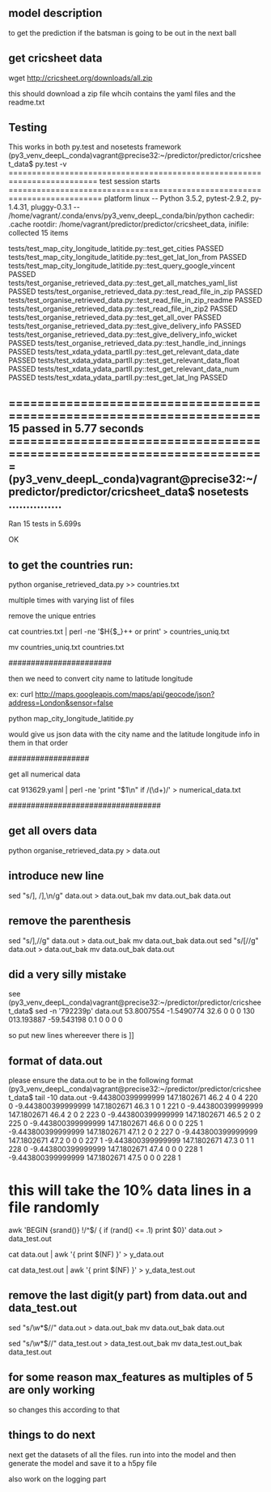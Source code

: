 ## model description
to get the prediction if the batsman is going to be out in the next ball

## get cricsheet data
wget http://cricsheet.org/downloads/all.zip

this should download a zip file whcih contains the yaml files and the readme.txt

## Testing

This works in both py.test and nosetests framework
(py3_venv_deepL_conda)vagrant@precise32:~/predictor/predictor/cricsheet_data$ py.test -v
========================================================================= test session starts ==========================================================================
platform linux -- Python 3.5.2, pytest-2.9.2, py-1.4.31, pluggy-0.3.1 -- /home/vagrant/.conda/envs/py3_venv_deepL_conda/bin/python
cachedir: .cache
rootdir: /home/vagrant/predictor/predictor/cricsheet_data, inifile:
collected 15 items

tests/test_map_city_longitude_latitide.py::test_get_cities PASSED
tests/test_map_city_longitude_latitide.py::test_get_lat_lon_from PASSED
tests/test_map_city_longitude_latitide.py::test_query_google_vincent PASSED
tests/test_organise_retrieved_data.py::test_get_all_matches_yaml_list PASSED
tests/test_organise_retrieved_data.py::test_read_file_in_zip PASSED
tests/test_organise_retrieved_data.py::test_read_file_in_zip_readme PASSED
tests/test_organise_retrieved_data.py::test_read_file_in_zip2 PASSED
tests/test_organise_retrieved_data.py::test_get_all_over PASSED
tests/test_organise_retrieved_data.py::test_give_delivery_info PASSED
tests/test_organise_retrieved_data.py::test_give_delivery_info_wicket PASSED
tests/test_organise_retrieved_data.py::test_handle_ind_innings PASSED
tests/test_xdata_ydata_partII.py::test_get_relevant_data_date PASSED
tests/test_xdata_ydata_partII.py::test_get_relevant_data_float PASSED
tests/test_xdata_ydata_partII.py::test_get_relevant_data_num PASSED
tests/test_xdata_ydata_partII.py::test_get_lat_lng PASSED

====================================================================== 15 passed in 5.77 seconds =======================================================================
(py3_venv_deepL_conda)vagrant@precise32:~/predictor/predictor/cricsheet_data$ nosetests
...............
----------------------------------------------------------------------
Ran 15 tests in 5.699s

OK


## to get the countries run:

python organise_retrieved_data.py >> countries.txt

multiple times with varying list of files

remove the unique entries

cat countries.txt | perl -ne '$H{$_}++ or print' > countries_uniq.txt

mv countries_uniq.txt countries.txt

#######################

then we need to convert city name to latitude longitude

ex: curl http://maps.googleapis.com/maps/api/geocode/json?address=London&sensor=false

python map_city_longitude_latitide.py

would give us json data with the city name and the latitude longitude info in them in that order

##################

get all numerical data


cat 913629.yaml | perl -ne 'print "$1\n" if /(\d+)/' > numerical_data.txt 

##################################

## get all overs data

python organise_retrieved_data.py > data.out

## introduce new line

sed "s/], /],\n/g" data.out > data.out_bak
mv data.out_bak data.out

## remove the parenthesis

sed "s/\],//g" data.out > data.out_bak
mv data.out_bak data.out
sed "s/\[//g" data.out > data.out_bak
mv data.out_bak data.out

## did a very silly mistake
see
(py3_venv_deepL_conda)vagrant@precise32:~/predictor/predictor/cricsheet_data$ sed -n '792239p' data.out
53.8007554 -1.5490774 32.6 0 0 0 130 013.193887 -59.543198 0.1 0 0 0 0

so put new lines whereever there is ]]

## format of data.out
please ensure the data.out to be in the following format
(py3_venv_deepL_conda)vagrant@precise32:~/predictor/predictor/cricsheet_data$ tail -10 data.out
-9.443800399999999 147.1802671 46.2 4 0 4 220 0
-9.443800399999999 147.1802671 46.3 1 0 1 221 0
-9.443800399999999 147.1802671 46.4 2 0 2 223 0
-9.443800399999999 147.1802671 46.5 2 0 2 225 0
-9.443800399999999 147.1802671 46.6 0 0 0 225 1
-9.443800399999999 147.1802671 47.1 2 0 2 227 0
-9.443800399999999 147.1802671 47.2 0 0 0 227 1
-9.443800399999999 147.1802671 47.3 0 1 1 228 0
-9.443800399999999 147.1802671 47.4 0 0 0 228 1
-9.443800399999999 147.1802671 47.5 0 0 0 228 1


# this will take the 10% data lines in a file randomly
awk 'BEGIN {srand()} !/^$/ { if (rand() <= .1) print $0}' data.out > data_test.out

cat data.out | awk '{ print $(NF) }' > y_data.out

cat data_test.out | awk '{ print $(NF) }' > y_data_test.out

## remove the last digit(y part) from data.out and data_test.out

sed "s/\w*$//" data.out > data.out_bak
mv data.out_bak data.out

sed "s/\w*$//" data_test.out > data_test.out_bak
mv data_test.out_bak data_test.out

## for some reason max_features as multiples of 5 are only working

so changes this according to that

## things to do next
next get the datasets of all the files. 
run into into the model
and then generate the model and save it to a h5py file

also work on the logging part
